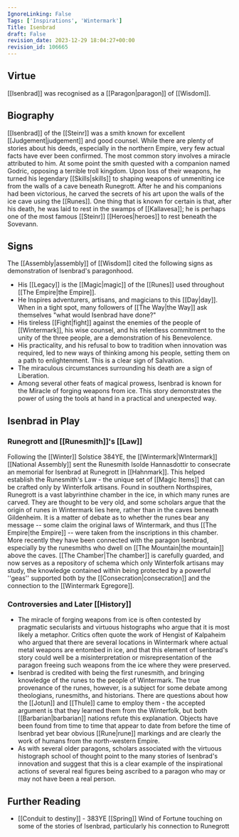 ```yaml
---
IgnoreLinking: False
Tags: ['Inspirations', 'Wintermark']
Title: Isenbrad
draft: False
revision_date: 2023-12-29 18:04:27+00:00
revision_id: 106665
---
```


## Virtue
[[Isenbrad]] was recognised as a [[Paragon|paragon]] of [[Wisdom]].
## Biography
[[Isenbrad]] of the [[Steinr]] was a smith known for excellent [[Judgement|judgement]] and good counsel. While there are plenty of stories about his deeds, especially in the northern Empire, very few actual facts have ever been confirmed. The most common story involves a miracle attributed to him. At some point the smith quested with a companion named Godric, opposing a terrible troll kingdom. Upon loss of their weapons, he turned his legendary [[Skills|skills]] to shaping weapons of unmenlting ice from the walls of a cave beneath Runegrott. After he and his companions had been victorious, he carved the secrets of his art upon the walls of the ice cave using the [[Runes]].
One thing that is known for certain is that, after his death, he was laid to rest in the swamps of [[Kallavesa]]; he is perhaps one of the most  famous [[Steinr]] [[Heroes|heroes]] to rest beneath the Sovevann.
## Signs
The [[Assembly|assembly]] of [[Wisdom]] cited the following signs as demonstration of Isenbrad's paragonhood.
* His [[Legacy]] is the [[Magic|magic]] of the [[Runes]] used throughout [[The Empire|the Empire]]. 
* He Inspires adventurers, artisans, and magicians to this [[Day|day]]. When in a tight spot, many followers of [[The Way|the Way]] ask themselves "what would Isenbrad have done?"
* His tireless [[Fight|fight]] against the enemies of the people of [[Wintermark]], his wise counsel, and his relentless commitment to the unity of the three people, are a demonstration of his Benevolence.
* His practicality, and his refusal to bow to tradition when innovation was required, led to new ways of thinking among his people, setting them on a path to enlightenment. This is a clear sign of Salvation.
* The miraculous circumstances surrounding his death are a sign of Liberation.
* Among several other feats of magical prowess, Isenbrad is known for the Miracle of forging weapons from ice. This story demonstrates the power of using the tools at hand in a practical and unexpected way. 
## Isenbrad in Play
### Runegrott and [[Runesmith]]'s [[Law]]
Following the [[Winter]] Solstice 384YE, the [[Wintermark|WIntermark]] [[National Assembly]]  sent the Runesmith Isolde Hannasdottir to consecrate an memorial for Isenbrad at Runegrott in [[Hahnmark]]. This helped establish the Runesmith's Law - the unique set of [[Magic Items]] that can be crafted only by Winterfolk artisans. 
Found in southern Northspires, Runegrott is a vast labyrinthine chamber in the ice, in which many runes are carved. They are thought to be very old, and some scholars argue that the origin of runes in Wintermark lies here, rather than in the caves beneath Gildenheim. It is a matter of debate as to whether the runes bear any message -- some claim the original laws of Wintermark, and thus [[The Empire|the Empire]] -- were taken from the inscriptions in this chamber. More recently they have been connected with the paragon Isenbrad, especially by the runesmiths who dwell on [[The Mountain|the mountain]] above the caves. [[The Chamber|The chamber]] is carefully guarded, and now serves as a repository of schema which only Winterfolk artisans may study, the knowledge contained within being protected by a powerful ''geas'' supported both by the [[Consecration|consecration]] and the connection to the [[Wintermark Egregore]]. 
### Controversies and Later [[History]]
* The miracle of forging weapons from ice is often contested by pragmatic secularists and virtuous histographs who argue that it is most likely a metaphor. Critics often quote the work of Hengist of Kalpaheim who argued that there are several locations in Wintermark where actual metal weapons are entombed in ice, and that this element of Isenbrad's story could well be a misinterpretation or misrepresentation of the paragon freeing such weapons from the ice where they were preserved.
* Isenbrad is credited with being the first runesmith, and bringing knowledge of the runes to the people of Wintermark. The true provenance of the runes, however, is a subject for some debate among theologians, runesmiths, and historians. There are questions about how the [[Jotun]] and [[Thule]] came to employ them - the accepted argument is that they learned them from the Winterfolk, but both [[Barbarian|barbarian]] nations refute this explanation. Objects have been found from time to time that appear to date from before the time of Isenbrad yet bear obvious [[Rune|rune]] markings  and are clearly the work of humans from the north-western Empire.
* As with several older paragons, scholars associated with the virtuous histograph school of thought point to the many stories of Isenbrad's innovation and suggest that this is a clear example of the inspirational actions of several real figures being ascribed to a paragon who may or may not have been a real person.
## Further Reading
* [[Conduit to destiny]] - 383YE [[Spring]] Wind of Fortune touching on some of the stories of Isenbrad, particularly his connection to Runegrott